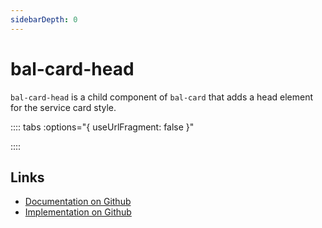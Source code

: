 ```yaml
---
sidebarDepth: 0
---
```



# bal-card-head

`bal-card-head` is a child component of `bal-card` that adds a head element for the service card style.




:::: tabs :options="{ useUrlFragment: false }"


::::

## Links

* [Documentation on Github](https://github.com/baloise/design-system/blob/master/docs/src/components/components/bal-card-head.md)
* [Implementation on Github](https://github.com/baloise/design-system/blob/master/packages/components/src/components/bal-card-head)
